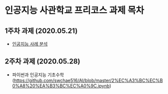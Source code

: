# 인공지능 사관학교 프리코스 과제 목차

## 1주차 과제 (2020.05.21)

* [인공지능 사례 분석](https://github.com/swchae516/AI/blob/master/1%EC%A3%BC%EC%B0%A8%20%EA%B3%BC%EC%A0%9C.ipynb)

## 2주차 과제 (2020.05.28)

* 파이썬과 인공지능 기초수학(https://github.com/swchae516/AI/blob/master/2%EC%A3%BC%EC%B0%A8%20%EA%B3%BC%EC%A0%9C.ipynb)
